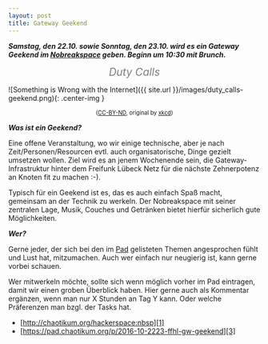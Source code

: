 ```yaml
---
layout: post
title: Gateway Geekend
---
```


***Samstag, den 22.10. sowie Sonntag, den 23.10. wird es ein Gateway Geekend im [Nobreakspace][1] geben. Beginn um 10:30 mit Brunch.***

<!--more-->

<p><div style="color:gray; font-size: 150%; text-align:center;"><em>Duty Calls</em></div></p>

![Something is Wrong with the Internet]({{ site.url }}/images/duty_calls-geekend.png){: .center-img }

<div style="coler:gray; font-size: 80%; text-align:center;">(<a href="https://creativecommons.org/licenses/by-nc/2.5/">CC-BY-ND</a>, original by <a href="https://www.xkcd.com/386/">xkcd</a>)</div>

***Was ist ein Geekend?***

Eine offene Veranstaltung, wo wir einige technische, aber je nach Zeit/Personen/Resourcen evtl. auch organisatorische, Dinge gezielt umsetzen wollen. Ziel wird es an jenem Wochenende sein, die Gateway-Infrastruktur hinter dem Freifunk Lübeck Netz für die nächste Zehnerpotenz an Knoten fit zu machen :-).

Typisch für ein Geekend ist es, das es auch einfach Spaß macht, gemeinsam an der Technik zu werkeln. Der Nobreakspace mit seiner zentralen Lage, Musik, Couches und Getränken bietet hierfür sicherlich gute Möglichkeiten.

***Wer?***

Gerne jeder, der sich bei den im [Pad][3] gelisteten Themen angesprochen fühlt und Lust hat, mitzumachen. Auch wer einfach nur neugierig ist, kann gerne vorbei schauen.

Wer mitwerkeln möchte, sollte sich wenn möglich vorher im Pad eintragen, damit wir einen groben Überblick haben. Hier gerne auch als Kommentar ergänzen, wenn man nur X Stunden an Tag Y kann. Oder welche Präferenzen man bzgl. der Tasks hat.

* [http://chaotikum.org/hackerspace:nbsp][1]
* [https://pad.chaotikum.org/p/2016-10-2223-ffhl-gw-geekend][3]

[1]:http://chaotikum.org/hackerspace:nbsp
[2]:https://www.xkcd.com/386/
[3]:https://pad.chaotikum.org/p/2016-10-2223-ffhl-gw-geekend
[4]:https://creativecommons.org/licenses/by-nc/2.5/
